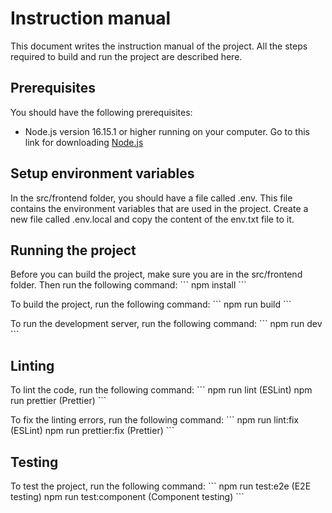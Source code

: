 # Instruction manual
This document writes the instruction manual of the project. All the steps required to build and run the project are described here.

## Prerequisites
You should have the following prerequisites:
- Node.js version 16.15.1 or higher running on your computer. Go to this link for downloading [Node.js](https://nodejs.org/en/) 

## Setup environment variables
In the src/frontend folder, you should have a file called .env. This file contains the environment variables that are used in the project.
Create a new file called .env.local and copy the content of the env.txt file to it.
## Running the project
Before you can build the project, make sure you are in the src/frontend folder. Then run the following command:
\`\`\`
npm install
\`\`\`

To build the project, run the following command:
\`\`\`
npm run build
\`\`\`

To run the development server, run the following command:
\`\`\`
npm run dev
\`\`\`

## Linting
To lint the code, run the following command:
\`\`\` 
npm run lint (ESLint)
npm run prettier (Prettier)
\`\`\`

To fix the linting errors, run the following command:
\`\`\`
npm run lint:fix (ESLint)
npm run prettier:fix (Prettier)
\`\`\`

## Testing
To test the project, run the following command:
\`\`\`
npm run test:e2e (E2E testing)
npm run test:component (Component testing)
\`\`\`



